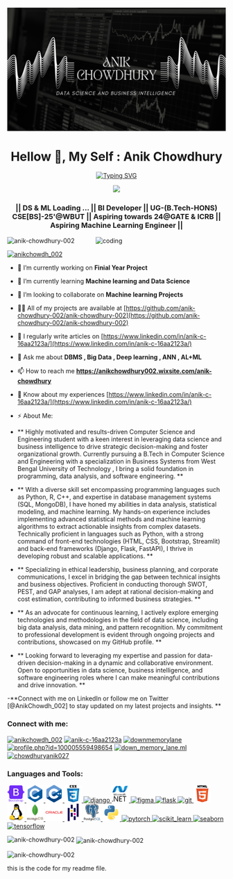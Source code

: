 ![logo](https://github.com/anik-chowdhury-002/anik-chowdhury-002/blob/main/Black%20Gradient%20Minimalistic%20Future%20Technology%20YouTube%20Banner.png)
<h1 align="center">Hellow 👋, My Self : Anik Chowdhury</h1>

<p align="center">
  <a href="https://git.io/typing-svg">
    <img src="https://readme-typing-svg.demolab.com?font=Fira+Code&size=30&pause=1000&color=FFFFFFFF&center=true&repeat=false&width=450&lines=Anik+Chowdhury" alt="Typing SVG" />
  </a>
</p>

<p align="center">
  <a href="https://github.com/anik-chowdhury-002/readme-typing-svg">
    <img src="https://readme-typing-svg.demolab.com/?lines=Aspiring+Machine+Learning+Engineer;%20Data+Science+and+Business+Intelligence;Always+learning+new+Stuffs&font=Fira+Code&center=true&width=440&height=45&color=1BFFDF&vCenter=true&pause=1000&size=22" />
  </a>
</p>

<h3 align="center">|| DS & ML Loading ... || BI Developer || UG-(B.Tech-HONS) CSE[BS]-25'@WBUT || Aspiring towards 24@GATE & ICRB || Aspiring Machine Learning Engineer ||</h3>

<img align="right" alt="coding" width="300" src="https://i.pinimg.com/originals/81/17/8b/81178b47a8598f0c81c4799f2cdd4057.gif">

<p align="left"> <img src="https://komarev.com/ghpvc/?username=anik-chowdhury-002&label=Profile%20views&color=0e75b6&style=flat" alt="anik-chowdhury-002" /> </p>

<p align="left"> <a href="https://twitter.com/anikchowdh_002" target="blank"><img src="https://img.shields.io/twitter/follow/anikchowdh_002?logo=twitter&style=for-the-badge" alt="anikchowdh_002" /></a> </p>

- 🔭 I’m currently working on **Finial Year Project**

- 🌱 I’m currently learning **Machine learning and Data Science**

- 👯 I’m looking to collaborate on **Machine learning Projects**

- 👨‍💻 All of my projects are available at [https://github.com/anik-chowdhury-002/anik-chowdhury-002](https://github.com/anik-chowdhury-002/anik-chowdhury-002)

- 📝 I regularly write articles on [https://www.linkedin.com/in/anik-c-16aa2123a/](https://www.linkedin.com/in/anik-c-16aa2123a/)

- 💬 Ask me about **DBMS , Big Data , Deep learning , ANN , AL+ML**

- 📫 How to reach me **https://anikchowdhury002.wixsite.com/anik-chowdhury**

- 📄 Know about my experiences [https://www.linkedin.com/in/anik-c-16aa2123a/](https://www.linkedin.com/in/anik-c-16aa2123a/)

- ⚡ About Me:
- ** Highly motivated and results-driven Computer Science and Engineering student with a keen interest in leveraging data science and business intelligence to drive strategic decision-making and foster organizational growth. Currently pursuing a B.Tech in Computer Science and Engineering with a specialization in Business Systems from West Bengal University of Technology , I bring a solid foundation in programming, data analysis, and software engineering. **

- ** With a diverse skill set encompassing programming languages such as Python, R, C++, and expertise in database management systems (SQL, MongoDB), I have honed my abilities in data analysis, statistical modeling, and machine learning. My hands-on experience includes implementing advanced statistical methods and machine learning algorithms to extract actionable insights from complex datasets. Technically proficient in languages such as Python, with a strong command of front-end technologies (HTML, CSS, Bootstrap, Streamlit) and back-end frameworks (Django, Flask, FastAPI), I thrive in developing robust and scalable applications. **

- ** Specializing in ethical leadership, business planning, and corporate communications, I excel in bridging the gap between technical insights and business objectives. Proficient in conducting thorough SWOT, PEST, and GAP analyses, I am adept at rational decision-making and cost estimation, contributing to informed business strategies. **

- ** As an advocate for continuous learning, I actively explore emerging technologies and methodologies in the field of data science, including big data analysis, data mining, and pattern recognition. My commitment to professional development is evident through ongoing projects and contributions, showcased on my GitHub profile. **

- ** Looking forward to leveraging my expertise and passion for data-driven decision-making in a dynamic and collaborative environment. Open to opportunities in data science, business intelligence, and software engineering roles where I can make meaningful contributions and drive innovation. **

-**Connect with me on LinkedIn or follow me on Twitter [@AnikChowdh_002] to stay updated on my latest projects and insights. **

<h3 align="left">Connect with me:</h3>
<p align="left">
<a href="https://twitter.com/anikchowdh_002" target="blank"><img align="center" src="https://raw.githubusercontent.com/rahuldkjain/github-profile-readme-generator/master/src/images/icons/Social/twitter.svg" alt="anikchowdh_002" height="30" width="40" /></a>
<a href="https://linkedin.com/in/anik-c-16aa2123a" target="blank"><img align="center" src="https://raw.githubusercontent.com/rahuldkjain/github-profile-readme-generator/master/src/images/icons/Social/linked-in-alt.svg" alt="anik-c-16aa2123a" height="30" width="40" /></a>
<a href="https://kaggle.com/downmemorylane" target="blank"><img align="center" src="https://raw.githubusercontent.com/rahuldkjain/github-profile-readme-generator/master/src/images/icons/Social/kaggle.svg" alt="downmemorylane" height="30" width="40" /></a>
<a href="https://fb.com/profile.php?id=100005559498654" target="blank"><img align="center" src="https://raw.githubusercontent.com/rahuldkjain/github-profile-readme-generator/master/src/images/icons/Social/facebook.svg" alt="profile.php?id=100005559498654" height="30" width="40" /></a>
<a href="https://instagram.com/down_memory_lane.ml" target="blank"><img align="center" src="https://raw.githubusercontent.com/rahuldkjain/github-profile-readme-generator/master/src/images/icons/Social/instagram.svg" alt="down_memory_lane.ml" height="30" width="40" /></a>
<a href="https://www.hackerrank.com/chowdhuryanik027" target="blank"><img align="center" src="https://raw.githubusercontent.com/rahuldkjain/github-profile-readme-generator/master/src/images/icons/Social/hackerrank.svg" alt="chowdhuryanik027" height="30" width="40" /></a>
</p>

<h3 align="left">Languages and Tools:</h3>
<p align="left"> <a href="https://getbootstrap.com" target="_blank" rel="noreferrer"> <img src="https://raw.githubusercontent.com/devicons/devicon/master/icons/bootstrap/bootstrap-plain-wordmark.svg" alt="bootstrap" width="40" height="40"/> </a> <a href="https://www.cprogramming.com/" target="_blank" rel="noreferrer"> <img src="https://raw.githubusercontent.com/devicons/devicon/master/icons/c/c-original.svg" alt="c" width="40" height="40"/> </a> <a href="https://www.w3schools.com/cpp/" target="_blank" rel="noreferrer"> <img src="https://raw.githubusercontent.com/devicons/devicon/master/icons/cplusplus/cplusplus-original.svg" alt="cplusplus" width="40" height="40"/> </a> <a href="https://www.w3schools.com/css/" target="_blank" rel="noreferrer"> <img src="https://raw.githubusercontent.com/devicons/devicon/master/icons/css3/css3-original-wordmark.svg" alt="css3" width="40" height="40"/> </a> <a href="https://www.djangoproject.com/" target="_blank" rel="noreferrer"> <img src="https://cdn.worldvectorlogo.com/logos/django.svg" alt="django" width="40" height="40"/> </a> <a href="https://dotnet.microsoft.com/" target="_blank" rel="noreferrer"> <img src="https://raw.githubusercontent.com/devicons/devicon/master/icons/dot-net/dot-net-original-wordmark.svg" alt="dotnet" width="40" height="40"/> </a> <a href="https://www.figma.com/" target="_blank" rel="noreferrer"> <img src="https://www.vectorlogo.zone/logos/figma/figma-icon.svg" alt="figma" width="40" height="40"/> </a> <a href="https://flask.palletsprojects.com/" target="_blank" rel="noreferrer"> <img src="https://www.vectorlogo.zone/logos/pocoo_flask/pocoo_flask-icon.svg" alt="flask" width="40" height="40"/> </a> <a href="https://git-scm.com/" target="_blank" rel="noreferrer"> <img src="https://www.vectorlogo.zone/logos/git-scm/git-scm-icon.svg" alt="git" width="40" height="40"/> </a> <a href="https://www.w3.org/html/" target="_blank" rel="noreferrer"> <img src="https://raw.githubusercontent.com/devicons/devicon/master/icons/html5/html5-original-wordmark.svg" alt="html5" width="40" height="40"/> </a> <a href="https://www.linux.org/" target="_blank" rel="noreferrer"> <img src="https://raw.githubusercontent.com/devicons/devicon/master/icons/linux/linux-original.svg" alt="linux" width="40" height="40"/> </a> <a href="https://www.mongodb.com/" target="_blank" rel="noreferrer"> <img src="https://raw.githubusercontent.com/devicons/devicon/master/icons/mongodb/mongodb-original-wordmark.svg" alt="mongodb" width="40" height="40"/> </a> <a href="https://www.oracle.com/" target="_blank" rel="noreferrer"> <img src="https://raw.githubusercontent.com/devicons/devicon/master/icons/oracle/oracle-original.svg" alt="oracle" width="40" height="40"/> </a> <a href="https://pandas.pydata.org/" target="_blank" rel="noreferrer"> <img src="https://raw.githubusercontent.com/devicons/devicon/2ae2a900d2f041da66e950e4d48052658d850630/icons/pandas/pandas-original.svg" alt="pandas" width="40" height="40"/> </a> <a href="https://www.postgresql.org" target="_blank" rel="noreferrer"> <img src="https://raw.githubusercontent.com/devicons/devicon/master/icons/postgresql/postgresql-original-wordmark.svg" alt="postgresql" width="40" height="40"/> </a> <a href="https://www.python.org" target="_blank" rel="noreferrer"> <img src="https://raw.githubusercontent.com/devicons/devicon/master/icons/python/python-original.svg" alt="python" width="40" height="40"/> </a> <a href="https://pytorch.org/" target="_blank" rel="noreferrer"> <img src="https://www.vectorlogo.zone/logos/pytorch/pytorch-icon.svg" alt="pytorch" width="40" height="40"/> </a> <a href="https://scikit-learn.org/" target="_blank" rel="noreferrer"> <img src="https://upload.wikimedia.org/wikipedia/commons/0/05/Scikit_learn_logo_small.svg" alt="scikit_learn" width="40" height="40"/> </a> <a href="https://seaborn.pydata.org/" target="_blank" rel="noreferrer"> <img src="https://seaborn.pydata.org/_images/logo-mark-lightbg.svg" alt="seaborn" width="40" height="40"/> </a> <a href="https://www.tensorflow.org" target="_blank" rel="noreferrer"> <img src="https://www.vectorlogo.zone/logos/tensorflow/tensorflow-icon.svg" alt="tensorflow" width="40" height="40"/> </a> </p>

<p><img align="left" src="https://github-readme-stats.vercel.app/api/top-langs?username=anik-chowdhury-002&show_icons=true&locale=en&layout=compact" alt="anik-chowdhury-002" /></p>

<p>&nbsp;<img align="center" src="https://github-readme-stats.vercel.app/api?username=anik-chowdhury-002&show_icons=true&locale=en" alt="anik-chowdhury-002" /></p>

<p><img align="center" src="https://github-readme-streak-stats.herokuapp.com/?user=anik-chowdhury-002&" alt="anik-chowdhury-002" /></p>
this is the code for my readme file.
